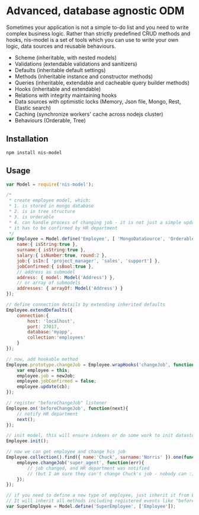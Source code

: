 # Advanced, database agnostic ODM

Sometimes your application is not a simple to-do list and you need to write complex business logic.
Rather than strictly predefined CRUD methods and hooks, nis-model is a set of tools which you can use to write your own logic, data sources and reusable behaviours.
* Scheme (inheritable, with nested models)
* Validations (extendable validations and sanitizers)
* Defaults (inheritable default settings)
* Methods (inheritable instance and constructor methods)
* Queries (inheritable, extendable and cacheable query builder methods)
* Hooks (inheritable and extendable)
* Relations with integrity maintaining hooks
* Data sources with optimistic locks (Memory, Json file, Mongo, Rest, Elastic search)
* Caching (synchronize workers' cache across nodejs cluster)
* Behaviours (Orderable, Tree)

## Installation
```
npm install nis-model
```

## Usage

```javascript
var Model = require('nis-model');

/*
 * create employee model, which:
 * 1. is stored in mongo database
 * 2. is in tree structure
 * 3. is orderable
 * 4. can handle process of changing job - it is not just a simple update,
 * it has to be confirmed by HR department
 */
var Employee = Model.define('Employee', [ 'MongoDataSource', 'Orderable', 'Tree' ], {
    name:{ isString:true },
    surname:{ isString:true },
    salary:{ isNumber:true, round:2 },
    job:{ isIn:[ 'project_manager', 'sales', 'support'] },
    jobConfirmed:{ isBool:true },
    // address as submodel
    address: { model: Model('Address') },
    // or array of submodels
    addresses: { arrayOf: Model('Address') }
});

// define connection details by extending inherited defaults
Employee.extendDefaults({
    connection:{
        host: 'localhost',
        port: 27017,
        database:'myapp',
        collection:'employees'
    }
});

// now, add hookable method
Employee.prototype.changeJob = Employee.wrapHooks('changeJob', function(newJob, cb){
    var employee = this;
    employee.job = newJob;
    employee.jobConfirmed = false;
    employee.update(cb);
});

// register "beforeChangeJob" listener
Employee.on('beforeChangeJob', function(next){
    // notify HR department
    next();
});

// init model, this will ensure indexes or do some work to init datastore
Employee.init();

// now we can get employee and change his job
Employee.collection().find({ name:'Chuck', surname:'Norris' }).one(function(err, employee){
    employee.changeJob('super_agent', function(err){
        // job changed, and HR department was notified
        // (but I am sure they can't change Chuck's job - nobody can :)
    });
});

// if you need to define a new type of employee, just inherit it from Employee.
// It will inherit all methods including registered events like "beforeJobChange".
var SuperEmployee = Model.define('SuperEmployee', ['Employee']);
```